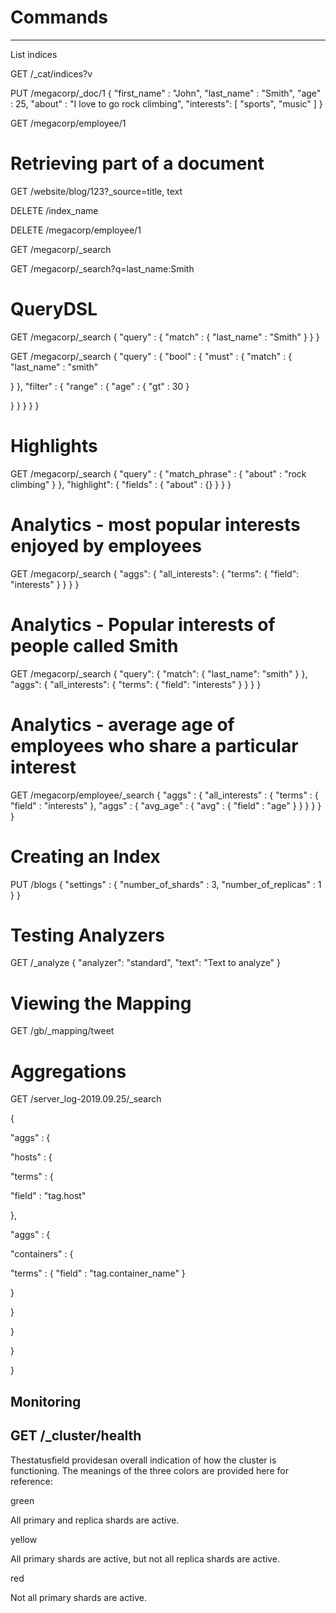 # Commands

---

List indices

GET /_cat/indices?v

PUT /megacorp/_doc/1
{
"first_name" : "John",
"last_name" : "Smith",
"age" : 25,
"about" : "I love to go rock climbing",
"interests": [ "sports", "music" ]
}

GET /megacorp/employee/1

# Retrieving part of a document

GET /website/blog/123?_source=title, text

DELETE /index_name

DELETE /megacorp/employee/1

GET /megacorp/_search

GET /megacorp/_search?q=last_name:Smith

# QueryDSL

GET /megacorp/_search
{
"query" : {
"match" : {
"last_name" : "Smith"
}
}
}

GET /megacorp/_search
{
"query" : {
"bool" : {
"must" : {
"match" : {
"last_name" : "smith"

}
},
"filter" : {
"range" : {
"age" : { "gt" : 30 }

}
}
}
}
}

# Highlights

GET /megacorp/_search
{
"query" : {
"match_phrase" : {
"about" : "rock climbing"
}
},
"highlight": {
"fields" : {
"about" : {}
}
}
}

# Analytics - most popular interests enjoyed by employees

GET /megacorp/_search
{
"aggs": {
"all_interests": {
"terms": { "field": "interests" }
}
}
}

# Analytics - Popular interests of people called Smith

GET /megacorp/_search
{
"query": {
"match": {
"last_name": "smith"
}
},
"aggs": {
"all_interests": {
"terms": {
"field": "interests"
}
}
}
}

# Analytics - average age of employees who share a particular interest

GET /megacorp/employee/_search
{
"aggs" : {
"all_interests" : {
"terms" : { "field" : "interests" },
"aggs" : {
"avg_age" : {
"avg" : { "field" : "age" }
}
}
}
}
}

# Creating an Index

PUT /blogs
{
"settings" : {
"number_of_shards" : 3,
"number_of_replicas" : 1
}
}

# Testing Analyzers

GET /_analyze
{
"analyzer": "standard",
"text": "Text to analyze"
}

# Viewing the Mapping

GET /gb/_mapping/tweet

# Aggregations

GET /server_log-2019.09.25/_search

{

"aggs" : {

"hosts" : {

"terms" : {

"field" : "tag.host"

},

"aggs" : {

"containers" : {

"terms" : { "field" : "tag.container_name" }

}

}

}

}

}

## Monitoring

## GET /_cluster/health

Thestatusfield providesan overall indication of how the cluster is functioning. The meanings of the three colors are provided here for reference:

green

All primary and replica shards are active.

yellow

All primary shards are active, but not all replica shards are active.

red

Not all primary shards are active.
